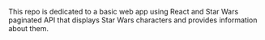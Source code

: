 This repo is dedicated to a basic web app using React and Star Wars paginated API that displays Star Wars characters and provides information about them. 
